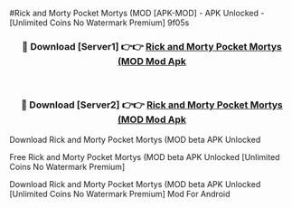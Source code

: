 #Rick and Morty Pocket Mortys (MOD [APK-MOD] - APK Unlocked - [Unlimited Coins No Watermark Premium] 9f05s



<div align="center">

<h3>🔴 Download [Server1] 👉👉 <a href="https://momento.my/?title=Rick_and_Morty_Pocket_Mortys_(MOD">Rick and Morty Pocket Mortys (MOD Mod Apk</a></h3><br>

<h3>🔴 Download [Server2] 👉👉 <a href="https://momento.my/?title=Rick_and_Morty_Pocket_Mortys_(MOD">Rick and Morty Pocket Mortys (MOD Mod Apk</a></h3>
</div>



Download Rick and Morty Pocket Mortys (MOD beta APK Unlocked

Free Rick and Morty Pocket Mortys (MOD beta APK Unlocked [Unlimited Coins No Watermark Premium]

Download Rick and Morty Pocket Mortys (MOD beta APK Unlocked [Unlimited Coins No Watermark Premium] Mod For Android
